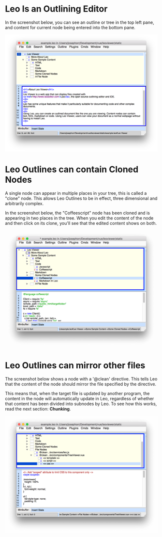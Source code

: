 # Leo Is an Outlining Editor

In the screenshot below, you can see an outline or tree in the top left pane, and content for 
current node being entered into the bottom pane.

<img width="700" src="leo1.png" alt="ScreenShot">

# Leo Outlines can contain Cloned Nodes

A single node can appear in multiple places in your tree, this is called a "clone" node. This allows Leo Outlines
to be in effect, three dimensional and arbitrarily complex.

In the screenshot below, the "Coffeescript" node has been cloned and is appearing in two places in the tree. When you edit the content of the node and then click on its clone, you'll see that the edited content shows on both.

<img width="700" src="leo2.png" alt="ScreenShot">

# Leo Outlines can mirror other files

The screenshot below shows a node with a '@clean' directive. This tells Leo that the content of the node should mirror the file specified by the directive.

This means that, when the target file is updated by another program, the content in the node will automatically update in Leo, regardless of whether that
content has been divided into subnodes by Leo. To see how this works, read the next section: <b>Chunking</b>.

<img width="700" src="leo3.png" alt="ScreenShot">
